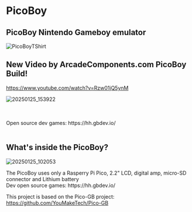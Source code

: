 # PicoBoy

## PicoBoy Nintendo Gameboy emulator <cr>

![PicoBoyTShirt](https://github.com/user-attachments/assets/b02f0cb1-ecb2-4f1d-9373-f5fda22441da)

<cr>
  
## New Video by ArcadeComponents.com PicoBoy Build!<cr>

https://www.youtube.com/watch?v=Rzw01jQ5ynM

![20250125_153922](https://github.com/user-attachments/assets/92d04166-2b66-4824-af5c-be4717eea7c7)

<br>
<br>
Open source dev games: https://hh.gbdev.io/
<br>
<br>

## What's inside the PicoBoy? <cr>

<cr>

![20250125_102053](https://github.com/user-attachments/assets/bee4680c-ffb9-4c7f-8746-392bec679805)

  
<cr>
The PicoBoy uses only a Rasperry Pi Pico, 2.2" LCD, digital amp, micro-SD connector and Lithium battery<cr>
<cr>
  <cr>

    
  </cr>
</cr>
<br>
Dev open source games: https://hh.gbdev.io/

This project is based on the Pico-GB project: https://github.com/YouMakeTech/Pico-GB<br>

